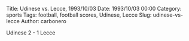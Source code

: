 Title: Udinese vs. Lecce, 1993/10/03
Date: 1993/10/03 00:00
Category: sports
Tags: football, football scores, Udinese, Lecce
Slug: udinese-vs-lecce
Author: carbonero


Udinese 2 - 1 Lecce

